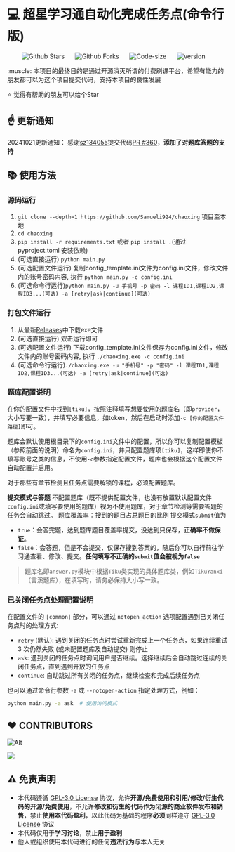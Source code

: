 # :computer: 超星学习通自动化完成任务点(命令行版)

<p align="center">
    <a href="https://github.com/Samueli924/chaoxing" target="_blank" style="margin-right: 20px; font-style: normal; text-decoration: none;">
        <img src="https://img.shields.io/github/stars/Samueli924/chaoxing" alt="Github Stars" />
    </a>
    <a href="https://github.com/Samueli924/chaoxing" target="_blank" style="margin-right: 20px; font-style: normal; text-decoration: none;">
        <img src="https://img.shields.io/github/forks/Samueli924/chaoxing" alt="Github Forks" />
    </a>
    <a href="https://github.com/Samueli924/chaoxing" target="_blank" style="margin-right: 20px; font-style: normal; text-decoration: none;">
        <img src="https://img.shields.io/github/languages/code-size/Samueli924/chaoxing" alt="Code-size" />
    </a>
    <a href="https://github.com/Samueli924/chaoxing" target="_blank" style="margin-right: 20px; font-style: normal; text-decoration: none;">
        <img src="https://img.shields.io/github/v/release/Samueli924/chaoxing?display_name=tag&sort=semver" alt="version" />
    </a>
</p>
:muscle: 本项目的最终目的是通过开源消灭所谓的付费刷课平台，希望有能力的朋友都可以为这个项目提交代码，支持本项目的良性发展

:star: 觉得有帮助的朋友可以给个Star

## :point_up: 更新通知
20241021更新通知： 感谢[sz134055](https://github.com/sz134055)提交代码[PR #360](https://github.com/Samueli924/chaoxing/pull/360)，**添加了对题库答题的支持**  

## :books: 使用方法

### 源码运行
1. `git clone --depth=1 https://github.com/Samueli924/chaoxing` 项目至本地
2. `cd chaoxing`
3. `pip install -r requirements.txt` 或者 `pip install .`(通过 pyproject.toml 安装依赖)
4. (可选直接运行) `python main.py`
5. (可选配置文件运行) 复制config_template.ini文件为config.ini文件，修改文件内的账号密码内容, 执行 `python main.py -c config.ini`
6. (可选命令行运行)`python main.py -u 手机号 -p 密码 -l 课程ID1,课程ID2,课程ID3...(可选) -a [retry|ask|continue](可选)`

### 打包文件运行
1. 从最新[Releases](https://github.com/Samueli924/chaoxing/releases)中下载exe文件
2. (可选直接运行) 双击运行即可
3. (可选配置文件运行) 下载config_template.ini文件保存为config.ini文件，修改文件内的账号密码内容, 执行 `./chaoxing.exe -c config.ini`
4. (可选命令行运行)`./chaoxing.exe -u "手机号" -p "密码" -l 课程ID1,课程ID2,课程ID3...(可选) -a [retry|ask|continue](可选)`

### 题库配置说明

在你的配置文件中找到`[tiku]`，按照注释填写想要使用的题库名（即`provider`，大小写要一致），并填写必要信息，如token，然后在启动时添加`-c [你的配置文件路径]`即可。

题库会默认使用根目录下的`config.ini`文件中的配置，所以你可以复制配置模板（参照前面的说明）命名为`config.ini`，并只配置题库项`[tiku]`，这样即使你不填写账号之类的信息，不使用`-c`参数指定配置文件，题库也会根据这个配置文件自动配置并启用。

对于那些有章节检测且任务点需要解锁的课程，必须配置题库。

**提交模式与答题**
不配置题库（既不提供配置文件，也没有放置默认配置文件`config.ini`或填写要使用的题库）视为不使用题库，对于章节检测等需要答题的任务会自动跳过。
题库覆盖率：搜到的题目占总题目的比例
提交模式`submit`值为

- `true`：会答完题，达到题库题目覆盖率提交，没达到只保存，**正确率不做保证**。
- `false`：会答题，但是不会提交，仅保存搜到答案的，随后你可以自行前往学习通查看、修改、提交。**任何填写不正确的`submit`值会被视为`false`**

> 题库名即`answer.py`模块中根据`Tiku`类实现的具体题库类，例如`TikuYanxi`（言溪题库），在填写时，请务必保持大小写一致。

### 已关闭任务点处理配置说明

在配置文件的 `[common]` 部分，可以通过 `notopen_action` 选项配置遇到已关闭任务点时的处理方式:

- `retry` (默认): 遇到关闭的任务点时尝试重新完成上一个任务点，如果连续重试 3 次仍然失败 (或未配置题库及自动提交) 则停止
- `ask`: 遇到关闭的任务点时询问用户是否继续。选择继续后会自动跳过连续的关闭任务点，直到遇到开放的任务点
- `continue`: 自动跳过所有关闭的任务点，继续检查和完成后续任务点

也可以通过命令行参数 `-a` 或 `--notopen-action` 指定处理方式，例如：

```bash
python main.py -a ask  # 使用询问模式
```

## :heart: CONTRIBUTORS
![Alt](https://repobeats.axiom.co/api/embed/d3931e84b4b2f17cbe60cafedb38114bdf9931cb.svg "Repobeats analytics image")  

<a style="margin-top: 15px" href="https://github.com/Samueli924/chaoxing/graphs/contributors">
  <img src="https://contrib.rocks/image?repo=Samueli924/chaoxing" />
</a>

## :warning: 免责声明
- 本代码遵循 [GPL-3.0 License](https://github.com/Samueli924/chaoxing/blob/main/LICENSE) 协议，允许**开源/免费使用和引用/修改/衍生代码的开源/免费使用**，不允许**修改和衍生的代码作为闭源的商业软件发布和销售**，禁止**使用本代码盈利**，以此代码为基础的程序**必须**同样遵守 [GPL-3.0 License](https://github.com/Samueli924/chaoxing/blob/main/LICENSE) 协议
- 本代码仅用于**学习讨论**，禁止**用于盈利**
- 他人或组织使用本代码进行的任何**违法行为**与本人无关
